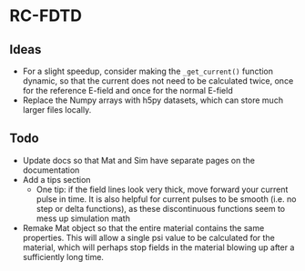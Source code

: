 RC-FDTD
=======

Ideas
----
* For a slight speedup, consider making the `_get_current()` function dynamic, so that the current does not need to be calculated twice, once for the reference E-field and once for the normal E-field
* Replace the Numpy arrays with h5py datasets, which can store much larger files locally.

Todo
----
* Update docs so that Mat and Sim have separate pages on the documentation
* Add a tips section
    * One tip: if the field lines look very thick, move forward your current pulse in time. It is also helpful for current pulses to be smooth (i.e. no step or delta functions), as these discontinuous functions seem to mess up simulation math
* Remake Mat object so that the entire material contains the same properties. This will allow a single psi value to be calculated for the material, which will perhaps stop fields in the material blowing up after a sufficiently long time.